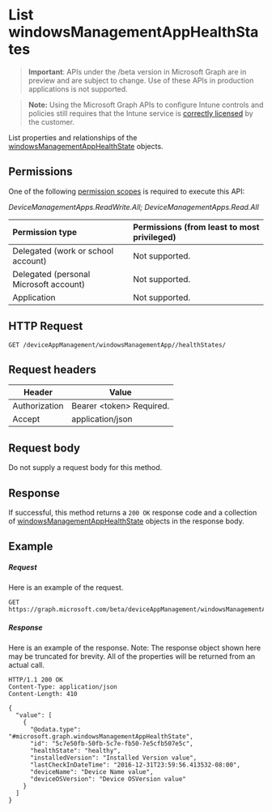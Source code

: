 ﻿# List windowsManagementAppHealthStates

> **Important**: APIs under the /beta version in Microsoft Graph are in preview and are subject to change. Use of these APIs in production applications is not supported.

> **Note:** Using the Microsoft Graph APIs to configure Intune controls and policies still requires that the Intune service is [correctly licensed](https://go.microsoft.com/fwlink/?linkid=839381) by the customer.

List properties and relationships of the [windowsManagementAppHealthState](../resources/intune_devicefe_windowsmanagementapphealthstate.md) objects.
## Permissions
One of the following [permission scopes](https://developer.microsoft.com/en-us/graph/docs/authorization/permission_scopes) is required to execute this API:

*DeviceManagementApps.ReadWrite.All; DeviceManagementApps.Read.All*

|Permission type      | Permissions (from least to most privileged)              | 
|:--------------------|:---------------------------------------------------------| 
|Delegated (work or school account) | Not supported.    | 
|Delegated (personal Microsoft account) | Not supported.    | 
|Application | Not supported. | 

## HTTP Request
<!-- {
  "blockType": "ignored"
}
-->
```http
GET /deviceAppManagement/windowsManagementApp//healthStates/
```

## Request headers
|Header|Value|
|---|---|
|Authorization|Bearer &lt;token&gt; Required.|
|Accept|application/json|

## Request body
Do not supply a request body for this method.

## Response

If successful, this method returns a `200 OK` response code and a collection of [windowsManagementAppHealthState](../resources/intune_devicefe_windowsmanagementapphealthstate.md) objects in the response body.

## Example

##### Request

Here is an example of the request.
```http
GET https://graph.microsoft.com/beta/deviceAppManagement/windowsManagementApp//healthStates/
```

##### Response

Here is an example of the response. Note: The response object shown here may be truncated for brevity. All of the properties will be returned from an actual call.
```http
HTTP/1.1 200 OK
Content-Type: application/json
Content-Length: 410

{
  "value": [
    {
      "@odata.type": "#microsoft.graph.windowsManagementAppHealthState",
      "id": "5c7e50fb-50fb-5c7e-fb50-7e5cfb507e5c",
      "healthState": "healthy",
      "installedVersion": "Installed Version value",
      "lastCheckInDateTime": "2016-12-31T23:59:56.413532-08:00",
      "deviceName": "Device Name value",
      "deviceOSVersion": "Device OSVersion value"
    }
  ]
}
```



